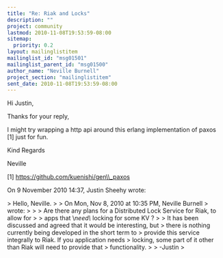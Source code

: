 ```yaml
---
title: "Re: Riak and Locks"
description: ""
project: community
lastmod: 2010-11-08T19:53:59-08:00
sitemap:
  priority: 0.2
layout: mailinglistitem
mailinglist_id: "msg01501"
mailinglist_parent_id: "msg01500"
author_name: "Neville Burnell"
project_section: "mailinglistitem"
sent_date: 2010-11-08T19:53:59-08:00
---
```



Hi Justin,

Thanks for your reply,

I might try wrapping a http api around this erlang implementation of paxos
[1] just for fun.

Kind Regards

Neville

[1] https://github.com/kuenishi/gen\\_paxos

On 9 November 2010 14:37, Justin Sheehy  wrote:

&gt; Hello, Neville.
&gt;
&gt; On Mon, Nov 8, 2010 at 10:35 PM, Neville Burnell
&gt;  wrote:
&gt;
&gt; &gt; Are there any plans for a Distributed Lock Service for Riak, to allow for
&gt; &gt; apps that \\*need\\* locking for some KV ?
&gt;
&gt; It has been discussed and agreed that it would be interesting, but
&gt; there is nothing currently being developed in the short term to
&gt; provide this service integrally to Riak. If you application needs
&gt; locking, some part of it other than Riak will need to provide that
&gt; functionality.
&gt;
&gt; -Justin
&gt;
